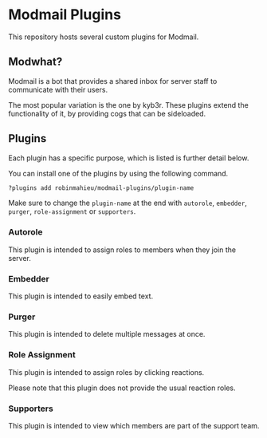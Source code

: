 # Modmail Plugins

This repository hosts several custom plugins for Modmail.

## Modwhat?

Modmail is a bot that provides a shared inbox for server staff to communicate with their users.

The most popular variation is the one by kyb3r. These plugins extend the functionality of it, by providing cogs that can be sideloaded.

## Plugins

Each plugin has a specific purpose, which is listed is further detail below.

You can install one of the plugins by using the following command.

```sh
?plugins add robinmahieu/modmail-plugins/plugin-name
```

Make sure to change the `plugin-name` at the end with `autorole`, `embedder`, `purger`, `role-assignment` or `supporters`.

### Autorole

This plugin is intended to assign roles to members when they join the server.

### Embedder

This plugin is intended to easily embed text.

### Purger

This plugin is intended to delete multiple messages at once.

### Role Assignment

This plugin is intended to assign roles by clicking reactions.

Please note that this plugin does not provide the usual reaction roles.

### Supporters

This plugin is intended to view which members are part of the support team.

